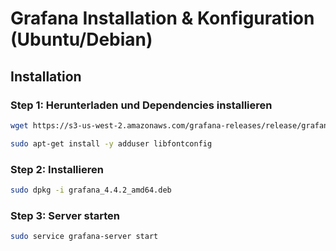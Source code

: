 # Grafana Installation & Konfiguration (Ubuntu/Debian)
## Installation
### Step 1: Herunterladen und Dependencies installieren
```bash
wget https://s3-us-west-2.amazonaws.com/grafana-releases/release/grafana_4.4.2_amd64.deb

sudo apt-get install -y adduser libfontconfig
```

### Step 2: Installieren
```bash
sudo dpkg -i grafana_4.4.2_amd64.deb
```

### Step 3: Server starten
```bash
sudo service grafana-server start
```

